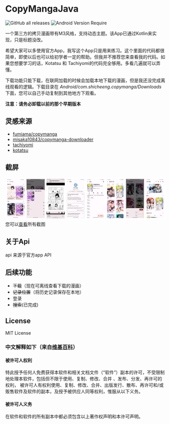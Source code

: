 # CopyMangaJava
![GitHub all releases](https://img.shields.io/github/downloads/shizheng233/CopyMangaJava/total?label=%E4%B8%8B%E8%BD%BD&style=flat-square) ![Android Version Require](https://img.shields.io/badge/%E5%AE%89%E5%8D%93%E7%89%88%E6%9C%AC-%3E%3D%209.0-brightgreen?style=flat-square)

一个第三方的拷贝漫画带有M3风格，支持动态主题。该App已通过Kotlin来实现，只是标题没改。

希望大家可以多使用官方App，我写这个App只是用来练习。这个里面的代码都很简单，即使以后也可以给初学者一定的帮助。但我并不推荐您来查看我的代码。如果您想要学习的话，Kotatsu 和 Tachiyomi的代码完全够用。多看几遍就可以弄懂。

下载功能只能下载，在联网加载的时候会加载本地下载的漫画，但是我还没完成离线观看的逻辑。下载目录在 _Android/com.shicheeng.copymanga/Downloads_ 下面，您可以自己手动复制到其他地方下观看。

**注意：请务必卸载以前的那个早期版本**
## 灵感来源

* [fumiama/copymanga](https://github.com/fumiama/copymanga)
* [misaka10843/copymanga-downloader](https://github.com/misaka10843/copymanga-downloader)
* [tachiyomi](https://github.com/tachiyomiorg/tachiyomi)
* [kotatsu](https://github.com/KotatsuApp/Kotatsu)

## 截屏

![all](sreenshots/all_in_one.png)
您可以[查看](https://github.com/shizheng233/CopyMangaJava/tree/main/sreenshots)所有截图

## 关于Api
api 来源于官方app API

## 后续功能
* ~~下载~~（现在可离线查看下载的漫画）
* ~~记录位置~~（将历史记录保存在本地）
* 登录
* ~~搜索~~(已完成)

## License
MIT License

### 中文解释如下（来自[维基百科](https://zh.wikipedia.org/wiki/MIT%E8%A8%B1%E5%8F%AF%E8%AD%89)）
#### 被许可人权利
特此授予任何人免费获得本软件和相关文档文件（“软件”）副本的许可，不受限制地处理本软件，包括但不限于使用、复制、修改、合并 、发布、分发、再许可的权利， 被许可人有权利使用、复制、修改、合并、出版发行、散布、再许可和/或贩售软件及软件的副本，及授予被供应人同等权利，惟服从以下义务。

#### 被许可人义务
在软件和软件的所有副本中都必须包含以上著作权声明和本许可声明。
